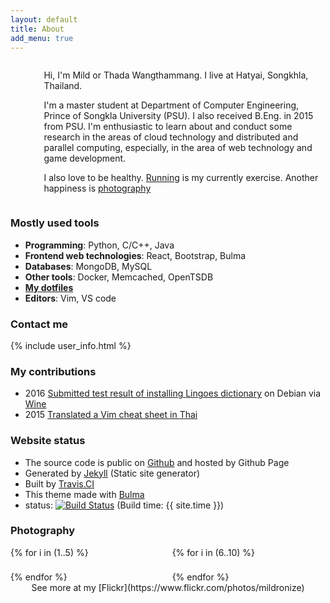 ```yaml
---
layout: default
title: About
add_menu: true
---
```


<style>
.image{
    margin-top:0.7rem;
    margin-bottom:0.7rem;
}
.column .img-column{
    padding:.35rem;
}
.profile{
    border-radius: 50%;
    width:160px;
}

.placeholder {
  background-color: #f6f6f6;
  background-size: cover;
  background-repeat: no-repeat;
  position: relative;
  overflow: hidden;
}

.placeholder img {
  position: absolute;
  opacity: 0;
  top: 0;
  left: 0;
  width: 100%;
  transition: opacity 1s linear;
}

.placeholder img.loaded {
  opacity: 1;
}

.placeholder-img-small {
  filter: blur(20px);
  /* this is needed so Safari keeps sharp edges */
  transform: scale(1);
}
</style>


<div class="columns">
  <div class="column is-3 has-text-centered-mobile">
    <!-- <img alt="my profile" class="profile" src=""> -->
    <div class="profile placeholder" data-large="{{site.url}}/public/images/my-profile.jpg">
      <img src="https://ce8be7dec.cloudimg.io/bound/100x100/q20/{{site.url}}/public/images/my-profile.jpg" class="placeholder-img-small">
      <noscript><img src="{{site.url}}/public/images/my-profile.jpg"/></noscript>
      <div class="placeholder-ratio"></div>
    </div>
  </div>
  <div class="column has-text-justified">
    <p>Hi, I'm Mild or Thada Wangthammang. I live at Hatyai, Songkhla, Thailand. </p>
    <p>I'm a master student at Department of Computer Engineering, Prince of
    Songkla University (PSU). I also received B.Eng. in 2015 from PSU. 
    I'm enthusiastic to learn about and conduct some research
    in the areas of cloud technology and distributed and
    parallel computing, especially, in the area of web technology and game development.</p>
    <p>I also love to be healthy. <a href="https://connect.garmin.com/modern/profile/6bbc2036-215a-42b6-b8ab-179c7672fabc">Running</a> is my currently exercise. Another happiness is <a href="#photography">photography</a> </p>
  </div>
</div>


### Mostly used tools
- **Programming**: Python, C/C++, Java
- **Frontend web technologies**: React, Bootstrap, Bulma
- **Databases**: MongoDB, MySQL
- **Other tools**: Docker, Memcached, OpenTSDB
- **[My dotfiles](https://github.com/mildronize/dotfiles)**
- **Editors**: Vim, VS code

### Contact me
{% include user_info.html %}

### My contributions
- 2016 [Submitted test result of installing ](https://appdb.winehq.org/objectManager.php?sClass=version&iId=33492) [Lingoes dictionary](http://www.lingoes.net/) on Debian via [Wine](https://www.winehq.org/)
- 2015 [Translated a Vim cheat sheet in Thai](http://vim.rtorr.com/lang/th/)

### Website status
- The source code is public on [Github](https://github.com/mildronize/mildronize.github.io) and hosted by Github Page
- Generated by [Jekyll](https://jekyllrb.com/) (Static site generator)
- Built by [Travis.CI](https://travis-ci.org/mildronize/mildronize.github.io)
- This theme made with [Bulma](https://bulma.io)
- status: [![Build Status](https://travis-ci.org/mildronize/mildronize.github.io.svg?branch=jekyll)](https://travis-ci.org/mildronize/mildronize.github.io) (Build time: {{ site.time }})


### Photography
<div class="columns">
  <div class="column img-column">
    <!-- <img alt="my photo" class="image" src="/public/images/about/1.jpg">
    <img alt="my photo" class="image" src="/public/images/about/2.jpg">
    <img alt="my photo" class="image" src="/public/images/about/3.jpg">
    <img alt="my photo" class="image" src="/public/images/about/4.jpg">
    <img alt="my photo" class="image" src="/public/images/about/5.jpg"> -->
    {% for i in (1..5) %}
      <div class="image placeholder" data-large="{{site.url}}/public/images/about/{{i}}.jpg">
        <img src="https://ce8be7dec.cloudimg.io/bound/100x100/q20/{{site.url}}/public/images/about/{{i}}.jpg" class="placeholder-img-small">
        <noscript><img src="{{site.url}}/public/images/about/{{i}}.jpg"/></noscript>
        <div class="placeholder-ratio"></div>
      </div>
    {% endfor %}
  </div>
  <div class="column img-column">
    <!-- <img alt="my photo" class="image" src="/public/images/about/6.jpg">
    <img alt="my photo" class="image" src="/public/images/about/7.jpg">
    <img alt="my photo" class="image" src="/public/images/about/8.jpg">
    <img alt="my photo" class="image" src="/public/images/about/9.jpg">
    <img alt="my photo" class="image" src="/public/images/about/10.jpg"> -->
    {% for i in (6..10) %}
      <div class="image placeholder" data-large="{{site.url}}/public/images/about/{{i}}.jpg">
        <img src="https://ce8be7dec.cloudimg.io/bound/100x100/q20/{{site.url}}/public/images/about/{{i}}.jpg" class="placeholder-img-small">
        <noscript><img src="{{site.url}}/public/images/about/{{i}}.jpg"/></noscript>
        <div class="placeholder-ratio"></div>
      </div>
    {% endfor %}
  </div>
</div>

<center>See more at my [Flickr](https://www.flickr.com/photos/mildronize)</center>

<script>
// <pre>

// Origin code from: https://jmperezperez.com/medium-image-progressive-loading-placeholder/

document.querySelectorAll(".placeholder").forEach(function (placeholder) {
  // 1: load small image and show it
  placeholder.querySelectorAll("img").forEach(function (smallImage) {
    var img = new Image();
    img.src = smallImage.src;
    img.onload = function () {
        smallImage.classList.add('loaded');
        // estimate ratio with thumbnail size
        var ratio = img.height * 100  / img.width;
        placeholder.querySelector(".placeholder-ratio").setAttribute("style", "padding-bottom: " + ratio + "%;");
    };
  });

  // 2: load large image
  var imgLarge = new Image();
    imgLarge.src = placeholder.dataset.large;
    imgLarge.onload = function () {
        imgLarge.classList.add('loaded');
        // Recorrect ratio with actual size
        var ratio = imgLarge.height  * 100 / imgLarge.width;
        placeholder.querySelector(".placeholder-ratio").setAttribute("style", "padding-bottom: " + ratio + "%;");
    };
    placeholder.appendChild(imgLarge);

  });
// </pre>
</script>
